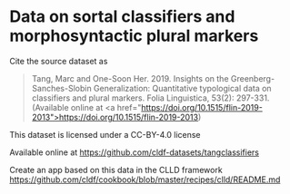 # Data on sortal classifiers and morphosyntactic plural markers

Cite the source dataset as

> Tang, Marc and One-Soon Her. 2019. Insights on the Greenberg-Sanches-Slobin Generalization: Quantitative typological data on classifiers and plural markers. Folia Linguistica, 53(2): 297-331. (Available online at <a href=\"https://doi.org/10.1515/flin-2019-2013">https://doi.org/10.1515/flin-2019-2013</a>)


This dataset is licensed under a CC-BY-4.0 license

Available online at https://github.com/cldf-datasets/tangclassifiers

Create an app based on this data in the CLLD framework https://github.com/cldf/cookbook/blob/master/recipes/clld/README.md
